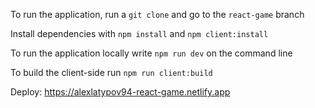 To run the application, run a `git clone` and go to the `react-game` branch

Install dependencies with `npm install` and `npm client:install`

To run the application locally write `npm run dev` on the command line

To build the client-side run `npm run client:build`

Deploy: https://alexlatypov94-react-game.netlify.app
